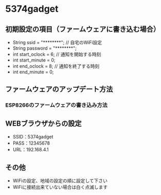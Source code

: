 # 5374gadget

## 初期設定の項目（ファームウェアに書き込む場合）
* String ssid     = "********";       // 自宅のWiFi設定
* String password = "********";
* int start_oclock = 6;   // 通知を開始する時刻
* int start_minute = 0;
* int end_oclock   = 8;   // 通知を終了する時刻
* int end_minute   = 0;

## ファームウェアのアップデート方法
### ESP8266のファームウェアの書き込み方法




## WEBブラウザからの設定
* SSID：5374gadget
* PASS：12345678
* URL：192.168.4.1

## その他
* WiFiの設定、地域の設定の順に設定して下さい
* WiFiに接続出来ていない場合は白く点滅します

